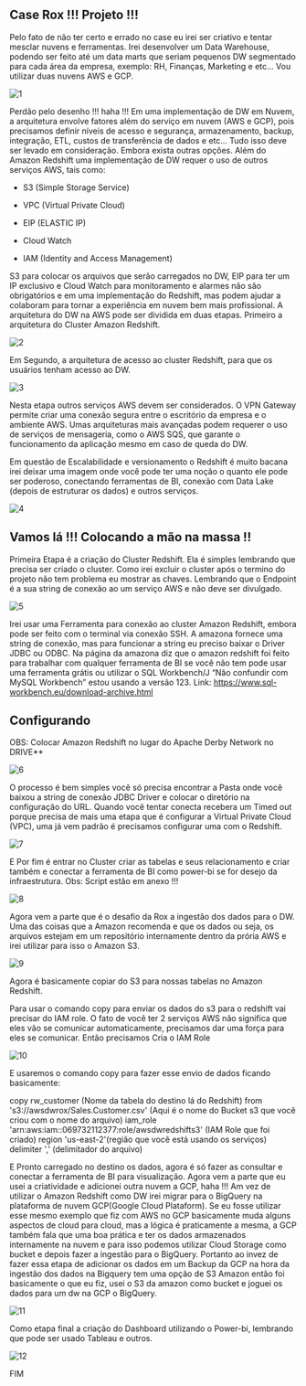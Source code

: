 ## Case Rox !!! Projeto !!! 

Pelo fato de não ter certo e errado no case eu irei ser criativo e tentar mesclar nuvens e ferramentas. Irei desenvolver um Data Warehouse, podendo ser feito até um data marts que seriam pequenos DW segmentado para cada área da empresa, exemplo: RH, Finanças, Marketing e etc... Vou utilizar duas nuvens AWS e GCP.



![1](https://github.com/pand-eX/Rox-Case/blob/main/assets/1.png)



Perdão pelo desenho !!! haha !!!
Em uma implementação de DW em Nuvem, a arquitetura envolve fatores além do serviço em nuvem (AWS e GCP), pois precisamos definir níveis de acesso e segurança, armazenamento, backup, integração, ETL, custos de transferência de dados e etc... Tudo isso deve ser levado em consideração. Embora exista outras opções. Além do Amazon Redshift uma implementação de DW requer o uso de outros serviços AWS, tais como:


- S3 (Simple Storage Service)


- VPC (Virtual Private Cloud)


- EIP (ELASTIC IP)

- Cloud Watch

- IAM (Identity and Access Management)


S3 para colocar os arquivos que serão carregados no DW, EIP para ter um IP exclusivo e Cloud Watch para monitoramento e alarmes não são obrigatórios e em uma implementação do Redshift, mas podem ajudar a colaboram para tornar a experiência em nuvem bem mais profissional.
A arquitetura do DW na AWS pode ser dividida em duas etapas. Primeiro a arquitetura do Cluster Amazon Redshift.


![2](https://github.com/pand-eX/Rox-Case/blob/main/assets/2.png)

Em Segundo, a arquitetura de acesso ao cluster Redshift, para que os usuários tenham acesso ao DW.




![3](https://github.com/pand-eX/Rox-Case/blob/main/assets/3.png)



Nesta etapa outros serviços AWS devem ser considerados. O VPN Gateway permite criar uma conexão segura entre o escritório da empresa e o ambiente AWS. Umas arquiteturas mais avançadas podem requerer o uso de serviços de mensageria, como o AWS SQS, que garante o funcionamento da aplicação mesmo em caso de queda do DW.

Em questão de Escalabilidade e versionamento o Redshift é muito bacana irei deixar uma imagem onde você pode ter uma noção o quanto ele pode ser poderoso, conectando ferramentas de BI, conexão com Data Lake (depois de estruturar os dados) e outros serviços.



![4](https://github.com/pand-eX/Rox-Case/blob/main/assets/4.png)




## Vamos lá !!! Colocando a mão na massa !!
Primeira Etapa é a criação do Cluster Redshift. Ela é simples lembrando que precisa ser criado o cluster. Como irei excluir o cluster após o termino do projeto não tem problema eu mostrar as chaves. Lembrando que o Endpoint é a sua string de conexão ao um serviço AWS e não deve ser divulgado. 




![5](https://github.com/pand-eX/Rox-Case/blob/main/assets/5.png)




Irei usar uma Ferramenta para conexão ao cluster Amazon Redshift, embora pode ser feito com o terminal via conexão SSH. A amazona fornece uma string de conexão, mas para funcionar a string eu preciso baixar o Driver JDBC ou ODBC.
Na página da amazona diz que o amazon redshift foi feito para trabalhar com qualquer ferramenta de BI se você não tem pode usar uma ferramenta grátis ou utilizar o SQL Workbench/J “Não confundir com MySQL Workbench” estou usando a versão 123.
Link: https://www.sql-workbench.eu/download-archive.html

## Configurando
OBS: Colocar Amazon Redshift no lugar do Apache Derby Network no DRIVE**


![6](https://github.com/pand-eX/Rox-Case/blob/main/assets/6.png)



O processo é bem simples você só precisa encontrar a Pasta onde você baixou a string de conexão JDBC Driver e colocar o diretório na configuração do URL.
Quando você tentar conecta recebera um Timed out porque precisa de mais uma etapa que é configurar a Virtual Private Cloud (VPC), uma já vem padrão é precisamos configurar uma com o Redshift. 



![7](https://github.com/pand-eX/Rox-Case/blob/main/assets/7.png)


E Por fim é entrar no Cluster criar as tabelas e seus relacionamento e criar também e conectar a ferramenta de BI como power-bi se for desejo da infraestrutura. 
Obs: Script estão em anexo !!!



![8](https://github.com/pand-eX/Rox-Case/blob/main/assets/8.png)


Agora vem a parte que é o desafio da Rox a ingestão dos dados para o DW.  Uma das coisas que a Amazon recomenda e que os dados ou seja, os arquivos estejam em um repositório internamente dentro da prória AWS e irei utilizar para isso o Amazon S3.


![9](https://github.com/pand-eX/Rox-Case/blob/main/assets/9.png)


Agora é basicamente copiar do S3 para nossas tabelas no Amazon Redshift.

Para usar o comando copy para enviar os dados do s3 para o redshift vai precisar do IAM role. O fato de você ter 2 serviços AWS não significa que eles vão se comunicar automaticamente, precisamos dar uma força para eles se comunicar.
Então precisamos Cria o IAM Role


![10](https://github.com/pand-eX/Rox-Case/blob/main/assets/10.png)


E usaremos o comando copy para fazer esse envio de dados ficando basicamente:


copy rw_customer (Nome da tabela do destino lá do Redshift)
from 's3://awsdwrox/Sales.Customer.csv' (Aqui é o nome do Bucket s3 que você criou com o nome do arquivo)
iam_role 'arn:aws:iam::069732112377:role/awsdwredshifts3' (IAM Role que foi criado)
region 'us-east-2'(região que você está usando os serviços)
delimiter ',' (delimitador do arquivo)


E Pronto carregado no destino os dados, agora é só fazer as consultar e conectar a ferramenta de BI para visualização.
Agora vem a parte que eu usei a criatividade e adicionei outra nuvem a GCP, haha !!! Am vez de utilizar o Amazon Redshift como DW irei migrar para o BigQuery na plataforma de nuvem GCP(Google Cloud Plataform).
Se eu fosse utilizar esse mesmo exemplo que fiz com AWS no GCP basicamente muda alguns aspectos de cloud para cloud, mas a lógica é praticamente a mesma, a GCP também fala que uma boa prática e ter os dados armazenados internamente na nuvem e para isso podemos utilizar Cloud Storage como bucket e depois fazer a ingestão para o BigQuery. Portanto ao invez de fazer essa etapa de adicionar os dados em um Backup da GCP na hora da ingestão dos dados na Bigquery tem uma opção de S3 Amazon então foi basicamente o que eu fiz, usei o S3 da amazon como bucket e joguei os dados para um dw na GCP o BigQuery.


![11](https://github.com/pand-eX/Rox-Case/blob/main/assets/11.png)



Como etapa final a criação do Dashboard utilizando o Power-bi, lembrando que pode ser usado Tableau e outros.


![12](https://github.com/pand-eX/Rox-Case/blob/main/assets/12.png)

FIM
